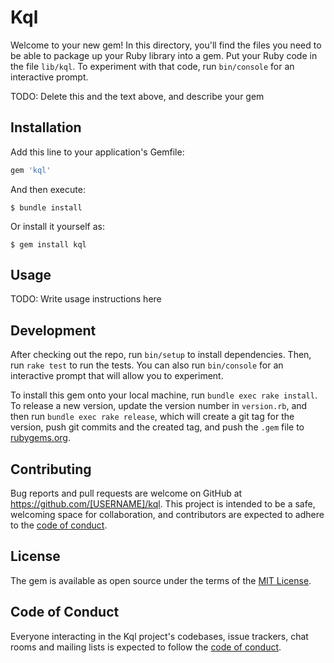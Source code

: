 # Kql

Welcome to your new gem! In this directory, you'll find the files you need to be able to package up your Ruby library into a gem. Put your Ruby code in the file `lib/kql`. To experiment with that code, run `bin/console` for an interactive prompt.

TODO: Delete this and the text above, and describe your gem

## Installation

Add this line to your application's Gemfile:

```ruby
gem 'kql'
```

And then execute:

    $ bundle install

Or install it yourself as:

    $ gem install kql

## Usage

TODO: Write usage instructions here

## Development

After checking out the repo, run `bin/setup` to install dependencies. Then, run `rake test` to run the tests. You can also run `bin/console` for an interactive prompt that will allow you to experiment.

To install this gem onto your local machine, run `bundle exec rake install`. To release a new version, update the version number in `version.rb`, and then run `bundle exec rake release`, which will create a git tag for the version, push git commits and the created tag, and push the `.gem` file to [rubygems.org](https://rubygems.org).

## Contributing

Bug reports and pull requests are welcome on GitHub at https://github.com/[USERNAME]/kql. This project is intended to be a safe, welcoming space for collaboration, and contributors are expected to adhere to the [code of conduct](https://github.com/[USERNAME]/kql/blob/master/CODE_OF_CONDUCT.md).

## License

The gem is available as open source under the terms of the [MIT License](https://opensource.org/licenses/MIT).

## Code of Conduct

Everyone interacting in the Kql project's codebases, issue trackers, chat rooms and mailing lists is expected to follow the [code of conduct](https://github.com/[USERNAME]/kql/blob/master/CODE_OF_CONDUCT.md).
